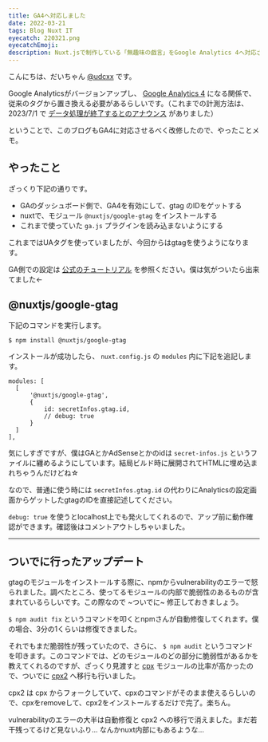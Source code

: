 ```yaml
---
title: GA4へ対応しました
date: 2022-03-21
tags: Blog Nuxt IT
eyecatch: 220321.png
eyecatchEmoji:
description: Nuxt.jsで制作している「無趣味の戯言」をGoogle Analytics 4へ対応させました。
---
```


こんにちは、だいちゃん [@udcxx](https://twitter.com/udc_xx) です。

Google Analyticsがバージョンアップし、 [Google Analytics 4](https://developers.google.com/analytics/devguides/collection/ga4) になる関係で、従来のタグから置き換える必要があるらしいです。（これまでの計測方法は、 2023/7/1 で [データ処理が終了するとのアナウンス](https://support.google.com/analytics/answer/11583528) がありました）

ということで、このブログもGA4に対応させるべく改修したので、やったことメモ。

## やったこと

ざっくり下記の通りです。

* GAのダッシュボード側で、GA4を有効にして、gtag のIDをゲットする
* nuxtで、モジュール `@nuxtjs/google-gtag` をインストールする
* これまで使っていた `ga.js` プラグインを読み込まないようにする

これまではUAタグを使っていましたが、今回からはgtagを使うようになります。

GA側での設定は [公式のチュートリアル](https://support.google.com/analytics/answer/9744165?hl=ja&ref_topic=9303319) を参照ください。僕は気がついたら出来てました←

## @nuxtjs/google-gtag

下記のコマンドを実行します。

```
$ npm install @nuxtjs/google-gtag
```

インストールが成功したら、 `nuxt.config.js` の `modules` 内に下記を追記します。

```
modules: [
  [
      '@nuxtjs/google-gtag',
      {
          id: secretInfos.gtag.id,
          // debug: true
      }
  ]
],
```

気にしすぎですが、僕はGAとかAdSenseとかのidは `secret-infos.js` というファイルに纏めるようにしています。結局ビルド時に展開されてHTMLに埋め込まれちゃうんだけどね☆

なので、普通に使う時には `secretInfos.gtag.id` の代わりにAnalyticsの設定画面からゲットしたgtagのIDを直接記述してください。

`debug: true` を使うとlocalhost上でも発火してくれるので、アップ前に動作確認ができます。確認後はコメントアウトしちゃいました。

---

## ついでに行ったアップデート

gtagのモジュールをインストールする際に、npmからvulnerabilityのエラーで怒られました。調べたところ、使ってるモジュールの内部で脆弱性のあるものが含まれているらしいです。この際なので ~ついでに~ 修正しておきましょう。

`$ npm audit fix` というコマンドを叩くとnpmさんが自動修復してくれます。僕の場合、3分の1くらいは修復できました。

それでもまだ脆弱性が残っていたので、さらに、 `$ npm audit` というコマンドを叩きます。このコマンドでは、どのモジュールのどの部分に脆弱性があるかを教えてくれるのですが、ざっくり見渡すと [cpx](https://www.npmjs.com/package/cpx) モジュールの比率が高かったので、ついでに [cpx2](https://www.npmjs.com/package/cpx2) へ移行も行いました。

cpx2 は cpx からフォークしていて、cpxのコマンドがそのまま使えるらしいので、cpxをremoveして、cpx2をインストールするだけで完了。楽ちん。

vulnerabilityのエラーの大半は自動修復と cpx2 への移行で消えました。まだ若干残ってるけど見ないふり... なんかnuxt内部にもあるような...
